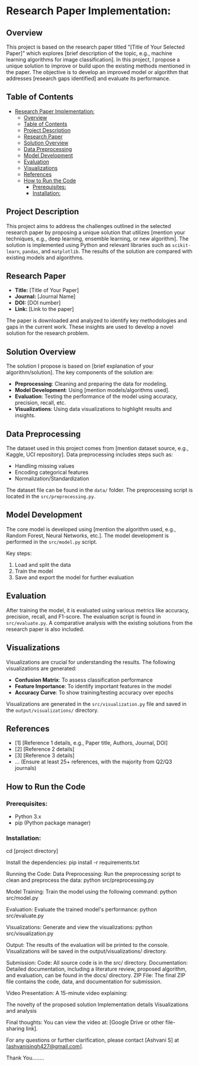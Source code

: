 # Research Paper Implementation:

## Overview
This project is based on the research paper titled "[Title of Your Selected Paper]" which explores [brief description of the topic, e.g., machine learning algorithms for image classification]. In this project, I propose a unique solution to improve or build upon the existing methods mentioned in the paper. The objective is to develop an improved model or algorithm that addresses [research gaps identified] and evaluate its performance.

## Table of Contents
- [Research Paper Implementation:](#research-paper-implementation)
  - [Overview](#overview)
  - [Table of Contents](#table-of-contents)
  - [Project Description](#project-description)
  - [Research Paper](#research-paper)
  - [Solution Overview](#solution-overview)
  - [Data Preprocessing](#data-preprocessing)
  - [Model Development](#model-development)
  - [Evaluation](#evaluation)
  - [Visualizations](#visualizations)
  - [References](#references)
  - [How to Run the Code](#how-to-run-the-code)
    - [Prerequisites:](#prerequisites)
    - [Installation:](#installation)

## Project Description
This project aims to address the challenges outlined in the selected research paper by proposing a unique solution that utilizes [mention your techniques, e.g., deep learning, ensemble learning, or new algorithm]. The solution is implemented using Python and relevant libraries such as `scikit-learn`, `pandas`, and `matplotlib`. The results of the solution are compared with existing models and algorithms.

## Research Paper
- **Title:** [Title of Your Paper]
- **Journal:** [Journal Name]
- **DOI:** [DOI number]
- **Link:** [Link to the paper]

The paper is downloaded and analyzed to identify key methodologies and gaps in the current work. These insights are used to develop a novel solution for the research problem.

## Solution Overview
The solution I propose is based on [brief explanation of your algorithm/solution]. The key components of the solution are:
- **Preprocessing**: Cleaning and preparing the data for modeling.
- **Model Development**: Using [mention models/algorithms used].
- **Evaluation**: Testing the performance of the model using accuracy, precision, recall, etc.
- **Visualizations**: Using data visualizations to highlight results and insights.

## Data Preprocessing
The dataset used in this project comes from [mention dataset source, e.g., Kaggle, UCI repository]. Data preprocessing includes steps such as:
- Handling missing values
- Encoding categorical features
- Normalization/Standardization

The dataset file can be found in the `data/` folder. The preprocessing script is located in the `src/preprocessing.py`.

## Model Development
The core model is developed using [mention the algorithm used, e.g., Random Forest, Neural Networks, etc.]. The model development is performed in the `src/model.py` script.

Key steps:
1. Load and split the data
2. Train the model
3. Save and export the model for further evaluation

## Evaluation
After training the model, it is evaluated using various metrics like accuracy, precision, recall, and F1-score. The evaluation script is found in `src/evaluate.py`. A comparative analysis with the existing solutions from the research paper is also included.

## Visualizations
Visualizations are crucial for understanding the results. The following visualizations are generated:
- **Confusion Matrix**: To assess classification performance
- **Feature Importance**: To identify important features in the model
- **Accuracy Curve**: To show training/testing accuracy over epochs

Visualizations are generated in the `src/visualization.py` file and saved in the `output/visualizations/` directory.

## References
- [1] [Reference 1 details, e.g., Paper title, Authors, Journal, DOI]
- [2] [Reference 2 details]
- [3] [Reference 3 details]
- ... (Ensure at least 25+ references, with the majority from Q2/Q3 journals)

## How to Run the Code

### Prerequisites:
- Python 3.x
- pip (Python package manager)

### Installation:
cd [project directory]

Install the dependencies:
pip install -r requirements.txt

Running the Code:
Data Preprocessing: Run the preprocessing script to clean and preprocess the data:
python src/preprocessing.py

Model Training: Train the model using the following command:
python src/model.py

Evaluation: Evaluate the trained model's performance:
python src/evaluate.py

Visualizations: Generate and view the visualizations:
python src/visualization.py

Output:
The results of the evaluation will be printed to the console.
Visualizations will be saved in the output/visualizations/ directory.

Submission:
Code: All source code is in the src/ directory.
Documentation: Detailed documentation, including a literature review, proposed algorithm, and evaluation, can be found in the docs/ directory.
ZIP File: The final ZIP file contains the code, data, and documentation for submission.

Video Presentation:
A 15-minute video explaining:

The novelty of the proposed solution
Implementation details
Visualizations and analysis

Final thoughts:
You can view the video at: [Google Drive or other file-sharing link].

For any questions or further clarification, please contact [Ashvani S] at [ashvanisingh427@gmail.com].


Thank You........





